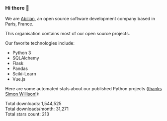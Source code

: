 ### Hi there 👋

We are [Abilian](https://abilian.com/), an open source software development company based in Paris, France.

This organisation contains most of our open source projects.

Our favorite technologies include:

- Python 3
- SQLAlchemy
- Flask
- Pandas
- Sciki-Learn
- Vue.js

Here are some automated stats about our published Python projects
([thanks Simon Willison!][sw-post]):

<!--marker-->
Total downloads: 1,544,525<br>
Total downloads/month: 31,271<br>
Total stars count: 213
<!--end-->

[sw-post]: https://simonwillison.net/2020/Jul/10/self-updating-profile-readme/
